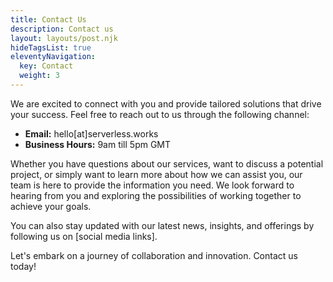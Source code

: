 ```yaml
---
title: Contact Us
description: Contact us
layout: layouts/post.njk
hideTagsList: true
eleventyNavigation:
  key: Contact
  weight: 3
---
```

We are excited to connect with you and provide tailored solutions that drive your success. Feel free to reach out to us through the following channel:

- **Email:** hello[at]serverless.works
- **Business Hours:** 9am till 5pm GMT

Whether you have questions about our services, want to discuss a potential project, or simply want to learn more about how we can assist you, our team is here to provide the information you need. We look forward to hearing from you and exploring the possibilities of working together to achieve your goals.

You can also stay updated with our latest news, insights, and offerings by following us on [social media links].

Let's embark on a journey of collaboration and innovation. Contact us today!